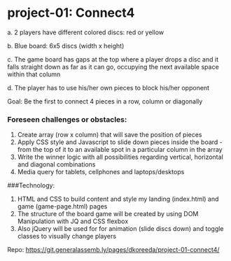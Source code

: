 # project-01: Connect4

a. 2 players have different colored discs: red or yellow

b. Blue board: 6x5 discs (width x height)

c. The game board has gaps at the top where a player drops a disc and it falls straight down as far as it can go, occupying the next available space within that column

d. The player has to use his/her own pieces to block his/her opponent

Goal: Be the first to connect 4 pieces in a row, column or diagonally


### Foreseen challenges or obstacles:
1. Create array (row x column) that will save the position of pieces
2. Apply CSS style and Javascript to slide down pieces inside the board - from the top of it to an available spot in a particular column in the array
3. Write the winner logic with all possibilities regarding vertical, horizontal and diagonal combinations
4. Media query for tablets, cellphones and laptops/desktops

###Technology:
1. HTML and CSS to build content and style my landing (index.html) and game (game-page.html) pages
2. The structure of the board game will be created by using DOM Manipulation with JQ and CSS flexbox
3. Also jQuery will be used for for animation (slide discs down) and toggle classes to visually change players

Repo: https://git.generalassemb.ly/pages/dkoreeda/project-01-connect4/
